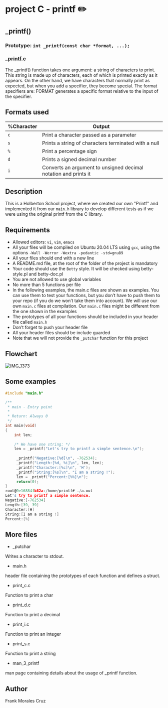 # project C - printf ✏️

## _printf()

### **Prototype: `int _printf(const char *format, ...);`**

### _printf.c

The _printf() function takes one argument: a string of characters to print. 
This string is made up of characters, each of which is printed exactly as it appears. 
On the other hand, we have characters that normally print as expected, but when you add a specifier, they become special. 
The format specifiers are:
FORMAT generates a specific format relative to the input of the specifier.

## Formats used

| %Character | Output |
| --- | --- |
| `c` | Print a character passed as a parameter |
| `s` | Prints a string of characters terminated with a null |
| `%` | Print a percentage sign |
| `d` | Prints a signed decimal number |
| `i` | Converts an argument to unsigned decimal notation and prints it |


## Description

This is a Holberton School project, where we created our own "Printf" and implemented it from our `main.h` library to develop different tests as if we were using the original printf from the C library.

## Requirements

* Allowed editors: `vi`, `vim`, `emacs`
* All your files will be compiled on Ubuntu 20.04 LTS using `gcc`, using the options `-Wall -Werror -Wextra -pedantic -std=gnu89`
* All your files should end with a new line
* A README.md file, at the root of the folder of the project is mandatory
* Your code should use the `Betty` style. It will be checked using betty-style.pl and betty-doc.pl
* You are not allowed to use global variables
* No more than 5 functions per file
* In the following examples, the main.c files are shown as examples. You can use them to test your functions, but you don’t have to push them to your repo (if you do we won’t take them into account). We will use our own `main.c` files at compilation. Our `main.c` files might be different from the one shown in the examples
* The prototypes of all your functions should be included in your header file called `main.h`
* Don’t forget to push your header file
* All your header files should be include guarded
* Note that we will not provide the `_putchar` function for this project

## Flowchart

![IMG_1373](https://user-images.githubusercontent.com/107739146/195999732-ccc4998b-4e99-4a3d-bded-d00eed1174a6.jpg)

## Some examples

```C
#include "main.h"

/**
 * main - Entry point
 *
 * Return: Always 0
 */
int main(void)
{
    int len;
    
    /* We have one string: */
    len = _printf("Let's try to printf a simple sentence.\n");
    
     _printf("Negative:[%d]\n", -762534);
     _printf("Length:[%d, %i]\n", len, len);
     _printf("Character:[%c]\n", 'H');
     _printf("String:[%s]\n", "I am a string !");
     len = _printf("Percent:[%%]\n");
     return(0);
}
root@9e16884fb82a:/home/printf# ./a.out
Let's try to printf a simple sentence.
Negative:[-762534]
Length:[39, 39]
Character:[H]
String:[I am a string !]
Percent:[%]
```

## More files

* _putchar
 
Writes a character to stdout.

* main.h

header file containing the prototypes of each function and defines a struct.

* print_c.c

Function to print a char

* print_d.c

Function to print a decimal

* print_i.c

Function to print an integer

* print_s.c

Function to print a string

* man_3_printf

man page containing details about the usage of _printf function.

## Author
Frank Morales Cruz

